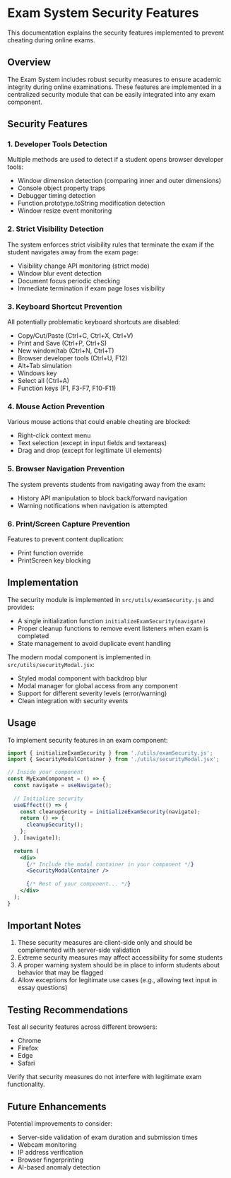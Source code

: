 # Exam System Security Features

This documentation explains the security features implemented to prevent cheating during online exams.

## Overview

The Exam System includes robust security measures to ensure academic integrity during online examinations. These features are implemented in a centralized security module that can be easily integrated into any exam component.

## Security Features

### 1. Developer Tools Detection

Multiple methods are used to detect if a student opens browser developer tools:

- Window dimension detection (comparing inner and outer dimensions)
- Console object property traps
- Debugger timing detection
- Function.prototype.toString modification detection
- Window resize event monitoring

### 2. Strict Visibility Detection

The system enforces strict visibility rules that terminate the exam if the student navigates away from the exam page:

- Visibility change API monitoring (strict mode)
- Window blur event detection
- Document focus periodic checking
- Immediate termination if exam page loses visibility

### 3. Keyboard Shortcut Prevention

All potentially problematic keyboard shortcuts are disabled:

- Copy/Cut/Paste (Ctrl+C, Ctrl+X, Ctrl+V)
- Print and Save (Ctrl+P, Ctrl+S)
- New window/tab (Ctrl+N, Ctrl+T)
- Browser developer tools (Ctrl+U, F12)
- Alt+Tab simulation
- Windows key
- Select all (Ctrl+A)
- Function keys (F1, F3-F7, F10-F11)

### 4. Mouse Action Prevention

Various mouse actions that could enable cheating are blocked:

- Right-click context menu
- Text selection (except in input fields and textareas)
- Drag and drop (except for legitimate UI elements)

### 5. Browser Navigation Prevention

The system prevents students from navigating away from the exam:

- History API manipulation to block back/forward navigation
- Warning notifications when navigation is attempted

### 6. Print/Screen Capture Prevention

Features to prevent content duplication:

- Print function override
- PrintScreen key blocking

## Implementation

The security module is implemented in `src/utils/examSecurity.js` and provides:

- A single initialization function `initializeExamSecurity(navigate)`
- Proper cleanup functions to remove event listeners when exam is completed
- State management to avoid duplicate event handling

The modern modal component is implemented in `src/utils/securityModal.jsx`:

- Styled modal component with backdrop blur
- Modal manager for global access from any component
- Support for different severity levels (error/warning)
- Clean integration with security events

## Usage

To implement security features in an exam component:

```jsx
import { initializeExamSecurity } from './utils/examSecurity.js';
import { SecurityModalContainer } from './utils/securityModal.jsx';

// Inside your component
const MyExamComponent = () => {
  const navigate = useNavigate();
  
  // Initialize security
  useEffect(() => {
    const cleanupSecurity = initializeExamSecurity(navigate);
    return () => {
      cleanupSecurity();
    };
  }, [navigate]);
  
  return (
    <div>
      {/* Include the modal container in your component */}
      <SecurityModalContainer />
      
      {/* Rest of your component... */}
    </div>
  );
}
```

## Important Notes

1. These security measures are client-side only and should be complemented with server-side validation
2. Extreme security measures may affect accessibility for some students
3. A proper warning system should be in place to inform students about behavior that may be flagged
4. Allow exceptions for legitimate use cases (e.g., allowing text input in essay questions)

## Testing Recommendations

Test all security features across different browsers:
- Chrome
- Firefox
- Edge
- Safari

Verify that security measures do not interfere with legitimate exam functionality.

## Future Enhancements

Potential improvements to consider:
- Server-side validation of exam duration and submission times
- Webcam monitoring
- IP address verification
- Browser fingerprinting
- AI-based anomaly detection

